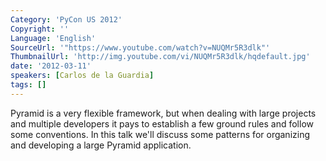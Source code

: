 ```yaml
---
Category: 'PyCon US 2012'
Copyright: ''
Language: 'English'
SourceUrl: '"https://www.youtube.com/watch?v=NUQMr5R3dlk"'
ThumbnailUrl: 'http://img.youtube.com/vi/NUQMr5R3dlk/hqdefault.jpg'
date: '2012-03-11'
speakers: [Carlos de la Guardia]
tags: []
---
```

Pyramid is a very flexible framework, but when dealing with large projects and
multiple developers it pays to establish a few ground rules and follow some
conventions. In this talk we'll discuss some patterns for organizing and
developing a large Pyramid application.

